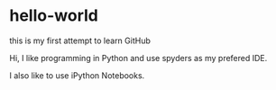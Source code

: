 # hello-world
this is my first attempt to learn GitHub

Hi, I like programming in Python and use spyders as my prefered IDE.

I also like to use iPython Notebooks.
